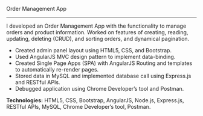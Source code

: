 Order Management App
________________________________________________

I developed an Order Management App with the functionality to manage orders and product information. Worked on features of creating, reading, updating, deleting (CRUD), and sorting orders, and dynamical pagination.

* 	Created admin panel layout using HTML5, CSS, and Bootstrap.
*  Used AngularJS MVC design pattern to implement data-binding.
*  Created Single Page Apps (SPA) with AngularJS Routing and templates to automatically re-render pages.
*  Stored data in MySQL and implemented database call using Express.js and RESTful APIs.
*  Debugged application using Chrome Developer’s tool and Postman.

<b>Technologies:</b>  HTML5, CSS, Bootstrap, AngularJS, Node.js, Express.js, RESTful APIs, MySQL, Chrome Developer’s tool, Postman.
